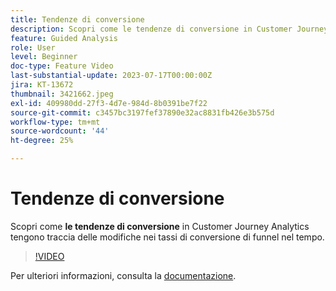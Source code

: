 ```yaml
---
title: Tendenze di conversione
description: Scopri come le tendenze di conversione in Customer Journey Analytics tengono traccia delle modifiche nei tassi di conversione di funnel nel tempo.
feature: Guided Analysis
role: User
level: Beginner
doc-type: Feature Video
last-substantial-update: 2023-07-17T00:00:00Z
jira: KT-13672
thumbnail: 3421662.jpeg
exl-id: 409980dd-27f3-4d7e-984d-8b0391be7f22
source-git-commit: c3457bc3197fef37890e32ac8831fb426e3b575d
workflow-type: tm+mt
source-wordcount: '44'
ht-degree: 25%

---
```


# Tendenze di conversione

Scopri come **le tendenze di conversione** in Customer Journey Analytics tengono traccia delle modifiche nei tassi di conversione di funnel nel tempo.

>[!VIDEO](https://video.tv.adobe.com/v/3421662/?learn=on)

Per ulteriori informazioni, consulta la [documentazione](https://experienceleague.adobe.com/docs/analytics-platform/using/guided-analysis/funnel/conversion-trends.html?lang=it).
